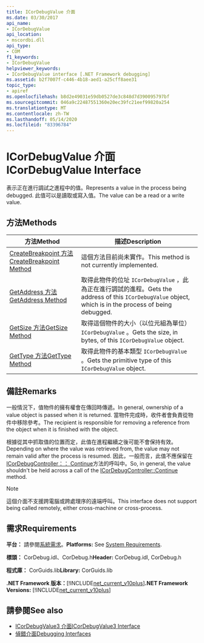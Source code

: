 ```yaml
---
title: ICorDebugValue 介面
ms.date: 03/30/2017
api_name:
- ICorDebugValue
api_location:
- mscordbi.dll
api_type:
- COM
f1_keywords:
- ICorDebugValue
helpviewer_keywords:
- ICorDebugValue interface [.NET Framework debugging]
ms.assetid: b2f7007f-c446-4b18-aed1-a25cff8aee31
topic_type:
- apiref
ms.openlocfilehash: b8d2e49031e59db0527de3c848d7d390095797bf
ms.sourcegitcommit: 046a9c22487551360e20ec39fc21eef99820a254
ms.translationtype: MT
ms.contentlocale: zh-TW
ms.lasthandoff: 05/14/2020
ms.locfileid: "83396784"
---
```

# <a name="icordebugvalue-interface"></a><span data-ttu-id="ab11f-102">ICorDebugValue 介面</span><span class="sxs-lookup"><span data-stu-id="ab11f-102">ICorDebugValue Interface</span></span>
<span data-ttu-id="ab11f-103">表示正在進行調試之進程中的值。</span><span class="sxs-lookup"><span data-stu-id="ab11f-103">Represents a value in the process being debugged.</span></span> <span data-ttu-id="ab11f-104">此值可以是讀取或寫入值。</span><span class="sxs-lookup"><span data-stu-id="ab11f-104">The value can be a read or a write value.</span></span>  
  
## <a name="methods"></a><span data-ttu-id="ab11f-105">方法</span><span class="sxs-lookup"><span data-stu-id="ab11f-105">Methods</span></span>  
  
|<span data-ttu-id="ab11f-106">方法</span><span class="sxs-lookup"><span data-stu-id="ab11f-106">Method</span></span>|<span data-ttu-id="ab11f-107">描述</span><span class="sxs-lookup"><span data-stu-id="ab11f-107">Description</span></span>|  
|------------|-----------------|  
|[<span data-ttu-id="ab11f-108">CreateBreakpoint 方法</span><span class="sxs-lookup"><span data-stu-id="ab11f-108">CreateBreakpoint Method</span></span>](icordebugvalue-createbreakpoint-method.md)|<span data-ttu-id="ab11f-109">這個方法目前尚未實作。</span><span class="sxs-lookup"><span data-stu-id="ab11f-109">This method is not currently implemented.</span></span>|  
|[<span data-ttu-id="ab11f-110">GetAddress 方法</span><span class="sxs-lookup"><span data-stu-id="ab11f-110">GetAddress Method</span></span>](icordebugvalue-getaddress-method.md)|<span data-ttu-id="ab11f-111">取得此物件的位址 `ICorDebugValue` ，此為正在進行調試的進程。</span><span class="sxs-lookup"><span data-stu-id="ab11f-111">Gets the address of this `ICorDebugValue` object, which is in the process of being debugged.</span></span>|  
|[<span data-ttu-id="ab11f-112">GetSize 方法</span><span class="sxs-lookup"><span data-stu-id="ab11f-112">GetSize Method</span></span>](icordebugvalue-getsize-method.md)|<span data-ttu-id="ab11f-113">取得這個物件的大小（以位元組為單位） `ICorDebugValue` 。</span><span class="sxs-lookup"><span data-stu-id="ab11f-113">Gets the size, in bytes, of this `ICorDebugValue` object.</span></span>|  
|[<span data-ttu-id="ab11f-114">GetType 方法</span><span class="sxs-lookup"><span data-stu-id="ab11f-114">GetType Method</span></span>](icordebugvalue-gettype-method.md)|<span data-ttu-id="ab11f-115">取得此物件的基本類型 `ICorDebugValue` 。</span><span class="sxs-lookup"><span data-stu-id="ab11f-115">Gets the primitive type of this `ICorDebugValue` object.</span></span>|  
  
## <a name="remarks"></a><span data-ttu-id="ab11f-116">備註</span><span class="sxs-lookup"><span data-stu-id="ab11f-116">Remarks</span></span>  
 <span data-ttu-id="ab11f-117">一般情況下，值物件的擁有權會在傳回時傳遞。</span><span class="sxs-lookup"><span data-stu-id="ab11f-117">In general, ownership of a value object is passed when it is returned.</span></span> <span data-ttu-id="ab11f-118">當物件完成時，收件者會負責從物件中移除參考。</span><span class="sxs-lookup"><span data-stu-id="ab11f-118">The recipient is responsible for removing a reference from the object when it is finished with the object.</span></span>  
  
 <span data-ttu-id="ab11f-119">根據從其中抓取值的位置而定，此值在進程繼續之後可能不會保持有效。</span><span class="sxs-lookup"><span data-stu-id="ab11f-119">Depending on where the value was retrieved from, the value may not remain valid after the process is resumed.</span></span> <span data-ttu-id="ab11f-120">因此，一般而言，此值不應保留在[ICorDebugController：： Continue](icordebugcontroller-continue-method.md)方法的呼叫中。</span><span class="sxs-lookup"><span data-stu-id="ab11f-120">So, in general, the value shouldn't be held across a call of the [ICorDebugController::Continue](icordebugcontroller-continue-method.md) method.</span></span>  
  
> [!NOTE]
> <span data-ttu-id="ab11f-121">這個介面不支援跨電腦或跨處理序的遠端呼叫。</span><span class="sxs-lookup"><span data-stu-id="ab11f-121">This interface does not support being called remotely, either cross-machine or cross-process.</span></span>  
  
## <a name="requirements"></a><span data-ttu-id="ab11f-122">需求</span><span class="sxs-lookup"><span data-stu-id="ab11f-122">Requirements</span></span>  
 <span data-ttu-id="ab11f-123">**平台：** 請參閱[系統需求](../../get-started/system-requirements.md)。</span><span class="sxs-lookup"><span data-stu-id="ab11f-123">**Platforms:** See [System Requirements](../../get-started/system-requirements.md).</span></span>  
  
 <span data-ttu-id="ab11f-124">**標頭：** CorDebug.idl、CorDebug.h</span><span class="sxs-lookup"><span data-stu-id="ab11f-124">**Header:** CorDebug.idl, CorDebug.h</span></span>  
  
 <span data-ttu-id="ab11f-125">**程式庫：** CorGuids.lib</span><span class="sxs-lookup"><span data-stu-id="ab11f-125">**Library:** CorGuids.lib</span></span>  
  
 <span data-ttu-id="ab11f-126">**.NET Framework 版本：**[!INCLUDE[net_current_v10plus](../../../../includes/net-current-v10plus-md.md)]</span><span class="sxs-lookup"><span data-stu-id="ab11f-126">**.NET Framework Versions:** [!INCLUDE[net_current_v10plus](../../../../includes/net-current-v10plus-md.md)]</span></span>  
  
## <a name="see-also"></a><span data-ttu-id="ab11f-127">請參閱</span><span class="sxs-lookup"><span data-stu-id="ab11f-127">See also</span></span>

- [<span data-ttu-id="ab11f-128">ICorDebugValue3 介面</span><span class="sxs-lookup"><span data-stu-id="ab11f-128">ICorDebugValue3 Interface</span></span>](icordebugvalue3-interface.md)
- [<span data-ttu-id="ab11f-129">偵錯介面</span><span class="sxs-lookup"><span data-stu-id="ab11f-129">Debugging Interfaces</span></span>](debugging-interfaces.md)

